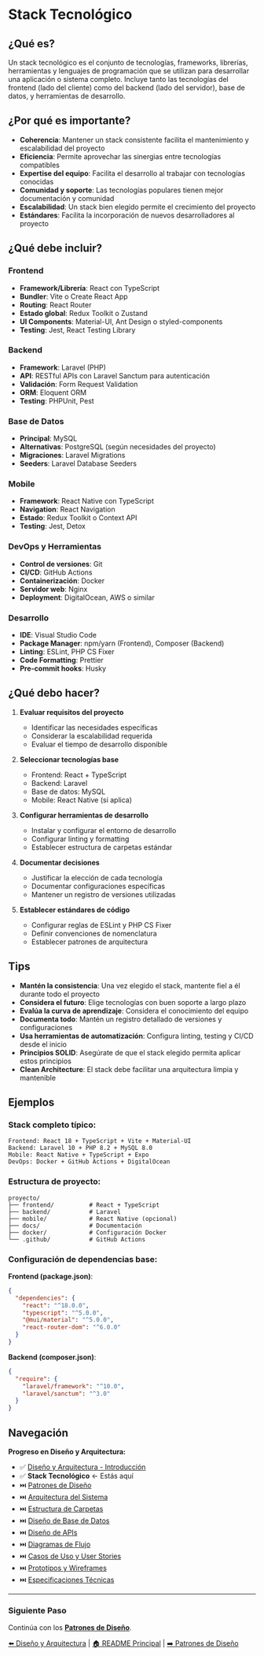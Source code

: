 # Stack Tecnológico

## ¿Qué es?

Un stack tecnológico es el conjunto de tecnologías, frameworks, librerías,
herramientas y lenguajes de programación que se utilizan para desarrollar una
aplicación o sistema completo. Incluye tanto las tecnologías del frontend (lado
del cliente) como del backend (lado del servidor), base de datos, y herramientas
de desarrollo.

## ¿Por qué es importante?

- **Coherencia**: Mantener un stack consistente facilita el mantenimiento y
  escalabilidad del proyecto
- **Eficiencia**: Permite aprovechar las sinergias entre tecnologías compatibles
- **Expertise del equipo**: Facilita el desarrollo al trabajar con tecnologías
  conocidas
- **Comunidad y soporte**: Las tecnologías populares tienen mejor documentación
  y comunidad
- **Escalabilidad**: Un stack bien elegido permite el crecimiento del proyecto
- **Estándares**: Facilita la incorporación de nuevos desarrolladores al
  proyecto

## ¿Qué debe incluir?

### Frontend

- **Framework/Librería**: React con TypeScript
- **Bundler**: Vite o Create React App
- **Routing**: React Router
- **Estado global**: Redux Toolkit o Zustand
- **UI Components**: Material-UI, Ant Design o styled-components
- **Testing**: Jest, React Testing Library

### Backend

- **Framework**: Laravel (PHP)
- **API**: RESTful APIs con Laravel Sanctum para autenticación
- **Validación**: Form Request Validation
- **ORM**: Eloquent ORM
- **Testing**: PHPUnit, Pest

### Base de Datos

- **Principal**: MySQL
- **Alternativas**: PostgreSQL (según necesidades del proyecto)
- **Migraciones**: Laravel Migrations
- **Seeders**: Laravel Database Seeders

### Mobile

- **Framework**: React Native con TypeScript
- **Navigation**: React Navigation
- **Estado**: Redux Toolkit o Context API
- **Testing**: Jest, Detox

### DevOps y Herramientas

- **Control de versiones**: Git
- **CI/CD**: GitHub Actions
- **Containerización**: Docker
- **Servidor web**: Nginx
- **Deployment**: DigitalOcean, AWS o similar

### Desarrollo

- **IDE**: Visual Studio Code
- **Package Manager**: npm/yarn (Frontend), Composer (Backend)
- **Linting**: ESLint, PHP CS Fixer
- **Code Formatting**: Prettier
- **Pre-commit hooks**: Husky

## ¿Qué debo hacer?

1. **Evaluar requisitos del proyecto**

   - Identificar las necesidades específicas
   - Considerar la escalabilidad requerida
   - Evaluar el tiempo de desarrollo disponible

2. **Seleccionar tecnologías base**

   - Frontend: React + TypeScript
   - Backend: Laravel
   - Base de datos: MySQL
   - Mobile: React Native (si aplica)

3. **Configurar herramientas de desarrollo**

   - Instalar y configurar el entorno de desarrollo
   - Configurar linting y formatting
   - Establecer estructura de carpetas estándar

4. **Documentar decisiones**

   - Justificar la elección de cada tecnología
   - Documentar configuraciones específicas
   - Mantener un registro de versiones utilizadas

5. **Establecer estándares de código**
   - Configurar reglas de ESLint y PHP CS Fixer
   - Definir convenciones de nomenclatura
   - Establecer patrones de arquitectura

## Tips

- **Mantén la consistencia**: Una vez elegido el stack, mantente fiel a él
  durante todo el proyecto
- **Considera el futuro**: Elige tecnologías con buen soporte a largo plazo
- **Evalúa la curva de aprendizaje**: Considera el conocimiento del equipo
- **Documenta todo**: Mantén un registro detallado de versiones y
  configuraciones
- **Usa herramientas de automatización**: Configura linting, testing y CI/CD
  desde el inicio
- **Principios SOLID**: Asegúrate de que el stack elegido permita aplicar estos
  principios
- **Clean Architecture**: El stack debe facilitar una arquitectura limpia y
  mantenible

## Ejemplos

### Stack completo típico:

```
Frontend: React 18 + TypeScript + Vite + Material-UI
Backend: Laravel 10 + PHP 8.2 + MySQL 8.0
Mobile: React Native + TypeScript + Expo
DevOps: Docker + GitHub Actions + DigitalOcean
```

### Estructura de proyecto:

```
proyecto/
├── frontend/          # React + TypeScript
├── backend/           # Laravel
├── mobile/            # React Native (opcional)
├── docs/              # Documentación
├── docker/            # Configuración Docker
└── .github/           # GitHub Actions
```

### Configuración de dependencias base:

**Frontend (package.json)**:

```json
{
  "dependencies": {
    "react": "^18.0.0",
    "typescript": "^5.0.0",
    "@mui/material": "^5.0.0",
    "react-router-dom": "^6.0.0"
  }
}
```

**Backend (composer.json)**:

```json
{
  "require": {
    "laravel/framework": "^10.0",
    "laravel/sanctum": "^3.0"
  }
}
```

## Navegación

**Progreso en Diseño y Arquitectura:**

- ✅ [Diseño y Arquitectura - Introducción](./diseno-arquitectura.md)
- ✅ **Stack Tecnológico** ← Estás aquí
- ⏭️ [Patrones de Diseño](./patrones-diseno.md)
- ⏭️ [Arquitectura del Sistema](./arquitectura-sistema.md)
- ⏭️ [Estructura de Carpetas](./estructura-carpetas.md)
- ⏭️ [Diseño de Base de Datos](./diseno-base-datos.md)
- ⏭️ [Diseño de APIs](./diseno-apis.md)
- ⏭️ [Diagramas de Flujo](./diagramas-flujo.md)
- ⏭️ [Casos de Uso y User Stories](./casos-uso-user-stories.md)
- ⏭️ [Prototipos y Wireframes](./prototipos-wireframes.md)
- ⏭️ [Especificaciones Técnicas](./especificaciones-tecnicas.md)

---

### Siguiente Paso

Continúa con los [**Patrones de Diseño**](./patrones-diseno.md).

[⬅️ Diseño y Arquitectura](./diseno-arquitectura.md) |
[🏠 README Principal](../../README.md) |
[➡️ Patrones de Diseño](./patrones-diseno.md)
